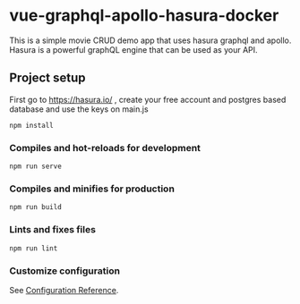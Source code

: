# vue-graphql-apollo-hasura-docker

This is a simple movie CRUD demo app that uses hasura graphql and apollo. </br>
Hasura is a powerful graphQL engine that can be used as your API.

## Project setup

First go to https://hasura.io/ , create your free account and postgres based database and use the keys on main.js

```
npm install
```

### Compiles and hot-reloads for development
```
npm run serve
```

### Compiles and minifies for production
```
npm run build
```

### Lints and fixes files
```
npm run lint
```

### Customize configuration
See [Configuration Reference](https://cli.vuejs.org/config/).

